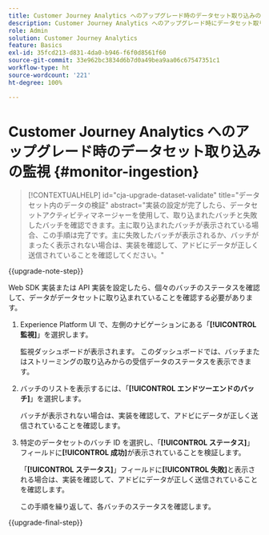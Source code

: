 ```yaml
---
title: Customer Journey Analytics へのアップグレード時のデータセット取り込みの監視
description: Customer Journey Analytics へのアップグレード時にデータセット取り込みを監視する方法について説明します
role: Admin
solution: Customer Journey Analytics
feature: Basics
exl-id: 35fcd213-d831-4da0-b946-f6f0d8561f60
source-git-commit: 33e962bc3834d6b7d0a49bea9aa06c67547351c1
workflow-type: ht
source-wordcount: '221'
ht-degree: 100%

---
```


# Customer Journey Analytics へのアップグレード時のデータセット取り込みの監視 {#monitor-ingestion}

<!-- markdownlint-disable MD034 -->

>[!CONTEXTUALHELP]
>id="cja-upgrade-dataset-validate"
>title="データセット内のデータの検証"
>abstract="実装の設定が完了したら、データセットアクティビティマネージャーを使用して、取り込まれたバッチと失敗したバッチを確認できます。主に取り込まれたバッチが表示されている場合、この手順は完了です。主に失敗したバッチが表示されるか、バッチがまったく表示されない場合は、実装を確認して、アドビにデータが正しく送信されていることを確認してください。"

<!-- markdownlint-enable MD034 -->

{{upgrade-note-step}}

<!-- Should we single source this instead of duplicate it? The following steps were copied from: /help/data-ingestion/aepwebsdk.md-->

Web SDK 実装または API 実装を設定したら、個々のバッチのステータスを確認して、データがデータセットに取り込まれていることを確認する必要があります。

1. Experience Platform UI で、左側のナビゲーションにある「**[!UICONTROL 監視]**」を選択します。

   監視ダッシュボードが表示されます。 このダッシュボードでは、バッチまたはストリーミングの取り込みからの受信データのステータスを表示できます。

   <!-- insert screenshot -->

1. バッチのリストを表示するには、「**[!UICONTROL エンドツーエンドのバッチ]**」を選択します。

   バッチが表示されない場合は、実装を確認して、アドビにデータが正しく送信されていることを確認します。

   <!-- insert screenshot -->

1. 特定のデータセットのバッチ ID を選択し、「**[!UICONTROL ステータス]**」フィールドに&#x200B;**[!UICONTROL 成功]**&#x200B;が表示されていることを検証します。

   「**[!UICONTROL ステータス]**」フィールドに&#x200B;**[!UICONTROL 失敗]**&#x200B;と表示される場合は、実装を確認して、アドビにデータが正しく送信されていることを確認します。

   この手順を繰り返して、各バッチのステータスを確認します。

{{upgrade-final-step}}

